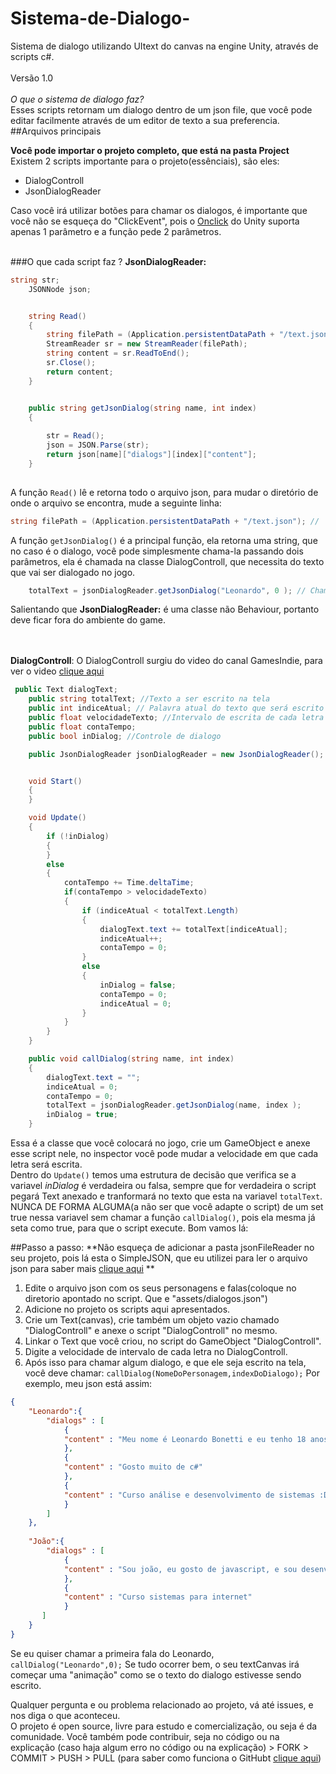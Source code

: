 # Sistema-de-Dialogo-
Sistema de dialogo utilizando UItext do canvas na engine Unity, através de scripts c#. <br> <br>
Versão 1.0<br><br>
*O que o sistema de dialogo faz?*<br>
Esses scripts retornam um dialogo dentro de um json file, que você pode editar facilmente através de um editor de texto a sua preferencia.
##Arquivos principais

**Você pode importar o projeto completo, que está na pasta Project**<br>
Existem 2 scripts importante para o projeto(essênciais), são eles:
* DialogControll
* JsonDialogReader <br>

Caso você irá utilizar botões para chamar os dialogos, é importante que você não se esqueça do "ClickEvent", pois o [Onclick](https://docs.unity3d.com/ScriptReference/UI.Button-onClick.html) do Unity suporta apenas 1 parâmetro e a função pede 2 parâmetros.<br><br>

###O que cada script faz ?
**JsonDialogReader:** <br>
```cs
string str;
    JSONNode json;


    string Read()
    {
        string filePath = (Application.persistentDataPath + "/text.json"); 
        StreamReader sr = new StreamReader(filePath);
        string content = sr.ReadToEnd();
        sr.Close();
        return content;
    }


    public string getJsonDialog(string name, int index)
    {
      
        str = Read();
        json = JSON.Parse(str);
        return json[name]["dialogs"][index]["content"];
    }
    
```

A função `Read()` lê e retorna todo o arquivo json, para  mudar o diretório de onde o arquivo se encontra, mude a seguinte linha:
```cs
string filePath = (Application.persistentDataPath + "/text.json"); //  text.json é o nome do seu arquivo onde está os dialogos
```
A função `getJsonDialog()` é a principal função, ela retorna uma string, que no caso é o dialogo, você pode simplesmente chama-la passando dois parâmetros, ela é chamada na classe DialogControll, que necessita do texto que vai ser dialogado no jogo.
```cs
    totalText = jsonDialogReader.getJsonDialog("Leonardo", 0 ); // Chamando o diálogo(array) 0, do personagem Leonardo.
```
Salientando que **JsonDialogReader:** é uma classe não Behaviour, portanto deve ficar fora do ambiente do game.

<br><br>
**DialogControll**: O DialogControll surgiu do video do canal GamesIndie, para ver o video [clique aqui](https://www.youtube.com/watch?v=U572sXp21DU)<br> 
```cs
 public Text dialogText; 
    public string totalText; //Texto a ser escrito na tela
    public int indiceAtual; // Palavra atual do texto que será escrito na tela
    public float velocidadeTexto; //Intervalo de escrita de cada letra
    public float contaTempo;
    public bool inDialog; //Controle de dialogo

    public JsonDialogReader jsonDialogReader = new JsonDialogReader();


    void Start()
    {
    }

    void Update()
    {
        if (!inDialog)
        {
        }
        else
        {
            contaTempo += Time.deltaTime;
            if(contaTempo > velocidadeTexto)
            {
                if (indiceAtual < totalText.Length)
                {
                    dialogText.text += totalText[indiceAtual];
                    indiceAtual++;
                    contaTempo = 0;
                }
                else
                {
                    inDialog = false;
                    contaTempo = 0;
                    indiceAtual = 0;
                }              
            }
        }
    }

	public void callDialog(string name, int index)
    {
        dialogText.text = "";
        indiceAtual = 0;
        contaTempo = 0;
        totalText = jsonDialogReader.getJsonDialog(name, index );
        inDialog = true;
    }
```
Essa é a classe que você colocará no jogo, crie um GameObject e anexe esse script nele, no inspector você pode mudar a velocidade em que cada letra será escrita.<br>
Dentro do `Update()` temos uma estrutura de decisão que verifica se a variavel *inDialog* é verdadeira ou falsa, sempre que for verdadeira o script pegará Text anexado e tranformará no texto que esta na variavel `totalText`. NUNCA DE FORMA ALGUMA(a não ser que você adapte o script) de um set true nessa variavel sem chamar a função ``callDialog()``, pois ela mesma já seta como true, para que o script execute. Bom vamos lá:<br>

##Passo a passo:
**Não esqueça de adicionar a pasta jsonFileReader no seu projeto, pois lá esta o SimpleJSON, que eu utilizei para ler o arquivo json para saber mais [clique aqui](http://wiki.unity3d.com/index.php/SimpleJSON) **

1. Edite o arquivo json com os seus personagens e falas(coloque no diretorio apontado no script. Que e "assets/dialogos.json")
2. Adicione no projeto os scripts aqui apresentados.
3. Crie um Text(canvas), crie também um objeto vazio chamado "DialogControll" e anexe o script "DialogControll" no mesmo. 
4. Linkar o Text que você criou, no script do GameObject "DialogControll".
5. Digite a velocidade de intervalo de cada letra no DialogControll.
6. Após isso para chamar algum dialogo, e que ele seja escrito na tela, você deve chamar: `callDialog(NomeDoPersonagem,indexDoDialogo);` Por exemplo, meu json está assim: 

```json
{
    "Leonardo":{
        "dialogs" : [
            {
            "content" : "Meu nome é Leonardo Bonetti e eu tenho 18 anos, sou estudante de programação :D."
            },
            {
            "content" : "Gosto muito de c#"
            },
            {
            "content" : "Curso análise e desenvolvimento de sistemas :D."
            }
        ]
    },
    
    "João":{
        "dialogs" : [
            {
            "content" : "Sou joão, eu gosto de javascript, e sou desenvolvedor front-end"
            },
            {
            "content" : "Curso sistemas para internet"
            }
	   ] 
    }
}
```
Se eu quiser chamar a primeira fala do Leonardo, ``callDialog("Leonardo",0);`` Se tudo ocorrer bem, o seu textCanvas irá começar uma "animação" como se o texto do dialogo estivesse sendo escrito.<br>

Qualquer pergunta e ou problema relacionado ao projeto, vá até issues, e nos diga o que aconteceu. <br>
O projeto é open source, livre para estudo e comercialização, ou seja é da comunidade. Você também pode contribuir, seja no código ou na explicação (caso haja algum erro no código ou na explicação) > FORK > COMMIT > PUSH > PULL (para saber como funciona o GitHubt [clique aqui](https://www.youtube.com/watch?v=WVLhm1AMeYE))
